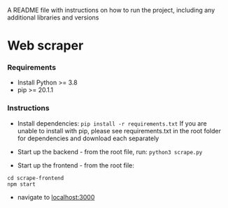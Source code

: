 A README file with instructions on how to run the project, including any additional libraries and versions


# Web scraper

### Requirements
- Install Python >= 3.8
- pip >= 20.1.1

### Instructions
- Install dependencies:
`pip install -r requirements.txt`
If you are unable to install with pip, please see requirements.txt in the root folder for dependencies and download each separately

- Start up the backend - from the root file, run:
`python3 scrape.py`


- Start up the frontend - from the root file:
```
cd scrape-frontend
npm start
```

- navigate to [localhost:3000](localhost:3000)

